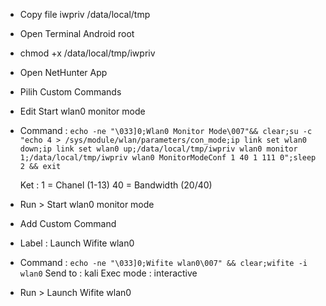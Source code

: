 
- Copy file iwpriv /data/local/tmp
- Open Terminal Android root
- chmod +x /data/local/tmp/iwpriv
- Open NetHunter App
- Pilih Custom Commands
- Edit Start wlan0 monitor mode
- Command : `echo -ne "\033]0;Wlan0 Monitor Mode\007"&& clear;su -c "echo 4 > /sys/module/wlan/parameters/con_mode;ip link set wlan0 down;ip link set wlan0 up;/data/local/tmp/iwpriv wlan0 monitor 1;/data/local/tmp/iwpriv wlan0 MonitorModeConf 1 40 1 111 0";sleep 2 && exit `

  Ket : 1  = Chanel (1-13)
        40 = Bandwidth (20/40)

- Run > Start wlan0 monitor mode
   
- Add Custom Command
- Label : Launch Wifite wlan0
- Command : ` echo -ne "\033]0;Wifite wlan0\007" && clear;wifite -i wlan0 ` Send to : kali Exec mode : interactive
  
- Run > Launch Wifite wlan0
